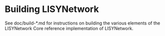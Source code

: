 Building LISYNetwork
================

See doc/build-*.md for instructions on building the various
elements of the LISYNetwork Core reference implementation of LISYNetwork.
